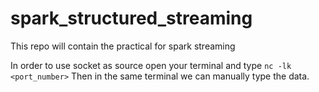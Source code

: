 # spark_structured_streaming
This repo will contain the practical for spark streaming

In order to use socket as source open your terminal and type `nc -lk <port_number>`
Then in the same terminal we can manually type the data.

